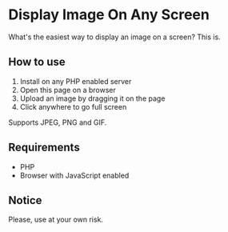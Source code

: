 # Display Image On Any Screen

What's the easiest way to display an image on a screen? This is.

## How to use

1. Install on any PHP enabled server
2. Open this page on a browser
3. Upload an image by dragging it on the page
4. Click anywhere to go full screen

Supports JPEG, PNG and GIF.

## Requirements

- PHP
- Browser with JavaScript enabled

## Notice

Please, use at your own risk.